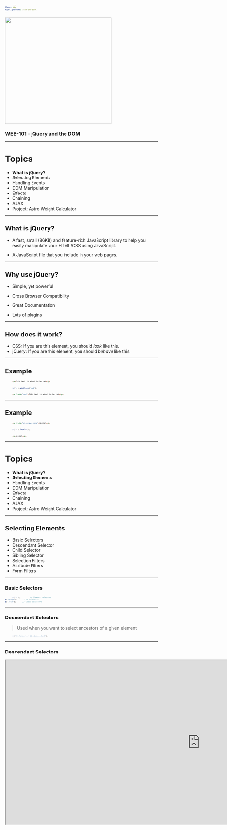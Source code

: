 ```yaml
---
theme: sky
highlightTheme: atom-one-dark
---
```


<style>
   pre {
    font-size: 50% !important;
   }
   code {
    padding: 24px !important;
   }
</style>

<img src="https://camo.githubusercontent.com/02ed3f6695f288aedec24c2a329c667281efef5f/687474703a2f2f707265636973696f6e2d736f6674776172652e636f6d2f77702d636f6e74656e742f75706c6f6164732f323031342f30342f6a5175726572792e676966" height="350" style="border: none; box-shadow: none" />

### WEB-101 - jQuery and the DOM

---

# Topics

- **What is jQuery?**
- Selecting Elements
- Handling Events
- DOM Manipulation
- Effects
- Chaining
- AJAX
- Project: Astro Weight Calculator

----

## What is jQuery?

- A fast, small (86KB) and feature-rich JavaScript library to help you easily manipulate your HTML/CSS using JavaScript.

- A JavaScript file that you include in your web pages.

----

## Why use jQuery?

- Simple, yet powerful

- Cross Browser Compatibility

- Great Documentation

- Lots of plugins

----

## How does it work?

- CSS: If you are this element, you should _look_ like this.
- jQuery: If you are this element, you should _behave_ like this.

----

## Example

```html
<p>This text is about to be red</p>
```
```javascript
$('p').addClass('red');
```
```html
<p class="red">This text is about to be red</p>
```

----

## Example

```html
<p style="display: none">Hello!</p>
```
```javascript
$('p').fadeIn();
```
```html
<p>Hello!</p>
```

---

# Topics

- **What is jQuery?**
- **Selecting Elements**
- Handling Events
- DOM Manipulation
- Effects
- Chaining
- AJAX
- Project: Astro Weight Calculator

----

## Selecting Elements

- Basic Selectors
- Descendant Selector
- Child Selector
- Sibling Selector
- Selection Filters
- Attribute Filters
- Form Filters

----

### Basic Selectors

```javascript
$('p');         // Element selectors
$('#page');     // ID selectors
$('.btn');      // Class selectors
```

----

### Descendant Selectors

> Used when you want to select ancestors of a given element

```javascript
$('div#ancestor div.descendant');
```

----

### Descendant Selectors

<iframe src="https://codepen.io/pen?template=XgmGeQ" width="1280" height="540" />

----

### Child Selector

> Used when you want to select children of an element

```javascript
$('ul > li');
```

----

### Child Selector

<iframe src="https://codepen.io/pen?template=XgmGeQ" width="1280" height="540" />

----

### Sibling Selector

> Used when you want to select the next sibling of an element

```javascript
$('li#foo + li#bar');
```

----

### Sibling Selector

<iframe src="https://codepen.io/pen?template=XgmGeQ" width="1280" height="540" />

----

### Selection Filters

```javascript
$('li:first')          // Select the first element in a jQuery set
$('li:last')           // Select the last element in a jQuery set
$('li:even')           // Select every even element in a jQuery set
$('li:odd')            // Select every odd element in a jQuery set
$('li:eq(n)')          // Select the nth element in a jQuery set
$('li:gt(n)')          // Select elements indexed greater than n
$('li:lt(n)')          // Select elements indexed lower than n
$('ul > li:nth-child(n)');
$('ul > li:first-child');
$('ul > li:last-child');
```

----

### Selection Filters

<iframe src="https://codepen.io/pen?template=xrwezr" width="1280" height="540" />

----

### Attribute Filters

> Used to select elements in the DOM based on their attributes. (Usually to grab inputs by their name)

```javascript
$('input[name=email]');         // Get inputs where name == email
$('input[name!=password]');     // Get inputs where name != email
$('input[name^=e]');            // Get inputs where name begins with e
$('input[name$=l]');            // Get inputs where name ends with l
$('input[name*=mail]');         // Get inputs where name contains mail
```

----

### Attribute Filters

<iframe src="https://codepen.io/pen?template=awvMgv" height="540" width="1280" />

----

### Form Filters

> Used to select input elements based on their type

```javascript
$('input:text')         // Select text elements
$('input:password')     // Select password elements
$('input:checkbox')     // Select checkbox elements
```

----

### Form Filters

<iframe src="https://codepen.io/pen?template=awvMgv" height="540" width="1280" />

----

### Exercises (30 minutes)

Complete all exercises beginning with **Selecting Elements**.

https://rebrand.ly/web101

---

# Topics

- **What is jQuery?**
- **Selecting Elements**
- **Handling Events**
- DOM Manipulation
- Effects
- Chaining
- AJAX
- Project: Astro Weight Calculator

----

## Handling Events

- What is an event?
- Event examples

----

## What is an event?

- Every HTML element is capable of emitting events.

- All elements are capable of emitting the `click` event.

- You can use jQuery to run a function when a event is emitted for a specific event.

----

## Event examples

- Click
- Change
- Focus
- Blur
- Keydown
- Ready
- Load

----

## Event examples

<iframe src="https://codepen.io/pen?template=XgmGeQ" width="1280" height="540" />


----

### Exercises (15 minutes)

Complete all exercises beginning with **Events**.

https://rebrand.ly/web101

---


# Topics

- **What is jQuery?**
- **Selecting Elements**
- **Handling Events**
- **DOM Manipulation**
- Effects
- Chaining
- AJAX
- Project: Astro Weight Calculator

----

## DOM Manipulation

- Creating Elements
- Reading Elements
- Updating Elements
- Deleting Elements

----

### Creating Elements

```html
<ul id="todo-list"></ul>
```
```javascript
// Create a list item element
var $newMovie = $('<li>The Dark Knight</li>');

// Add the list item to the end of the list
$('#todo-list').append($newMovie);

// Add another list item to the beginning of the list
$('#todo-list').prepend('<li>Dr Dolittle</li>');
```
```html
<ul id="todo-list">
    <li>Dr Dolittle</li>
    <li>The Dark Knight</li>
</ul>
```

----

### Reading Elements

```html
<input type="text" name="firstName" />
<input type="text" name="lastName" />
<p>42</p>
```
```javascript
var firstName = $('input[name=firstName]').val();
var lastName = $('input[name=lastName]').val();
var mol = $('p').text();

alert(`${firstName} ${lastName}, the meaning of life is ${mol}`);
```

----

### Updating Elements

```html
<textarea id="code-editor" placeholder="Enter your HTML" />
<button id="run-code">Run Code</button>
<div id="output"></div>
```
```javascript
$('#code-editor').on('click', function() {
    var html = $('#code-editor').html();

    $('#output').html(html);
});
```

----

### Deleting Elements

```html
<ul>
    <li>Shawshank Redemption</li>
    <li>Man of Steel (2013)</li>
    <li>The Dark Knight</li>
</ul>
```
```javascript
$('ul > li:eq(2)').remove(); // because it's an awful movie.
```

----

### Exercises (15 minutes)

Complete all exercises beginning with **DOM**.

https://rebrand.ly/web101

---

# Topics

- **What is jQuery?**
- **Selecting Elements**
- **Handling Events**
- **DOM Manipulation**
- **Effects**
- Chaining
- AJAX
- Project: Astro Weight Calculator

----

## Effects

- Basic Effects
- Fading
- Sliding

----

## Basic Effects

- hide
- show
- toggle

----

## Basic Effects

<iframe src="https://codepen.io/pen" height="540" width="1280" />

----

## Fading

- fadeIn
- fadeOut
- fadeToggle

----

## Fading

<iframe src="https://codepen.io/pen" width="1280" height="540" />

----

## Sliding

- slideIn
- slideOut
- slideToggle
- delay

----

## Sliding

<iframe src="https://codepen.io/pen" width="1280" height="540" />

----

### Exercises (15 minutes)

Complete all exercises beginning with **Events**.

https://rebrand.ly/web101

---

# Topics

- **What is jQuery?**
- **Selecting Elements**
- **Handling Events**
- **DOM Manipulation**
- **Effects**
- **Chaining**
- AJAX
- Project: Astro Weight Calculator

----

## Chaining

---

# Topics

- **What is jQuery?**
- **Selecting Elements**
- **Handling Events**
- **DOM Manipulation**
- **Effects**
- **Chaining**
- **AJAX**
- Project: Astro Weight Calculator

----

## AJAX

---

# Topics

- **What is jQuery?**
- **Selecting Elements**
- **Handling Events**
- **Chaining**
- **DOM Manipulation**
- **Effects**
- **AJAX**
- **Project: Astro Weight Calculator**

----

## Project: Astro Weight Calculator

---